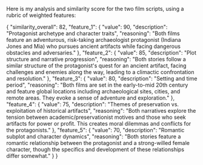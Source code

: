 Here is my analysis and similarity score for the two film scripts, using a rubric of weighted features:

{
    "similarity_overall": 82,
    "feature_1": {
        "value": 90,
        "description": "Protagonist archetype and character traits",
        "reasoning": "Both films feature an adventurous, risk-taking archaeologist protagonist (Indiana Jones and Mia) who pursues ancient artifacts while facing dangerous obstacles and adversaries."
    },
    "feature_2": {
        "value": 85,
        "description": "Plot structure and narrative progression",
        "reasoning": "Both stories follow a similar structure of the protagonist's quest for an ancient artifact, facing challenges and enemies along the way, leading to a climactic confrontation and resolution."
    },
    "feature_3": {
        "value": 80,
        "description": "Setting and time period",
        "reasoning": "Both films are set in the early-to-mid 20th century and feature global locations including archaeological sites, cities, and remote areas. They evoke a sense of adventure and exploration."
    },
    "feature_4": {
        "value": 75,
        "description": "Themes of preservation vs. exploitation of historical artifacts",
        "reasoning": "Both narratives explore the tension between academic/preservationist motives and those who seek artifacts for power or profit. This creates moral dilemmas and conflicts for the protagonists."
    },
    "feature_5": {
        "value": 70,
        "description": "Romantic subplot and character dynamics",
        "reasoning": "Both stories feature a romantic relationship between the protagonist and a strong-willed female character, though the specifics and development of these relationships differ somewhat."
    }
}